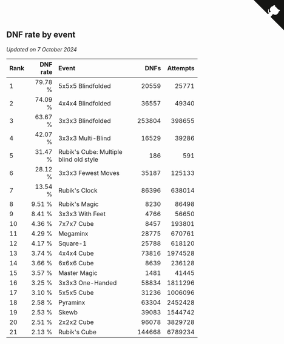 ## DNF rate by event

*Updated on  7 October 2024*

| Rank | DNF rate | Event | DNFs | Attempts |
| :--- | ---: | :--- | ---: | ---: |
| 1 | 79.78 % | 5x5x5 Blindfolded | 20559 | 25771 |
| 2 | 74.09 % | 4x4x4 Blindfolded | 36557 | 49340 |
| 3 | 63.67 % | 3x3x3 Blindfolded | 253804 | 398655 |
| 4 | 42.07 % | 3x3x3 Multi-Blind | 16529 | 39286 |
| 5 | 31.47 % | Rubik's Cube: Multiple blind old style | 186 | 591 |
| 6 | 28.12 % | 3x3x3 Fewest Moves | 35187 | 125133 |
| 7 | 13.54 % | Rubik's Clock | 86396 | 638014 |
| 8 | 9.51 % | Rubik's Magic | 8230 | 86498 |
| 9 | 8.41 % | 3x3x3 With Feet | 4766 | 56650 |
| 10 | 4.36 % | 7x7x7 Cube | 8457 | 193801 |
| 11 | 4.29 % | Megaminx | 28775 | 670761 |
| 12 | 4.17 % | Square-1 | 25788 | 618120 |
| 13 | 3.74 % | 4x4x4 Cube | 73816 | 1974528 |
| 14 | 3.66 % | 6x6x6 Cube | 8639 | 236128 |
| 15 | 3.57 % | Master Magic | 1481 | 41445 |
| 16 | 3.25 % | 3x3x3 One-Handed | 58834 | 1811296 |
| 17 | 3.10 % | 5x5x5 Cube | 31236 | 1006096 |
| 18 | 2.58 % | Pyraminx | 63304 | 2452428 |
| 19 | 2.53 % | Skewb | 39083 | 1544742 |
| 20 | 2.51 % | 2x2x2 Cube | 96078 | 3829728 |
| 21 | 2.13 % | Rubik's Cube | 144668 | 6789234 |


<a href="https://github.com/JustinTimeCuber/wca_statistics" class="github-corner" aria-label="View source on Github"><svg width="80" height="80" viewBox="0 0 250 250" style="fill:#151513; color:#fff; position: absolute; top: 0; border: 0; right: 0;" aria-hidden="true"><path d="M0,0 L115,115 L130,115 L142,142 L250,250 L250,0 Z"></path><path d="M128.3,109.0 C113.8,99.7 119.0,89.6 119.0,89.6 C122.0,82.7 120.5,78.6 120.5,78.6 C119.2,72.0 123.4,76.3 123.4,76.3 C127.3,80.9 125.5,87.3 125.5,87.3 C122.9,97.6 130.6,101.9 134.4,103.2" fill="currentColor" style="transform-origin: 130px 106px;" class="octo-arm"></path><path d="M115.0,115.0 C114.9,115.1 118.7,116.5 119.8,115.4 L133.7,101.6 C136.9,99.2 139.9,98.4 142.2,98.6 C133.8,88.0 127.5,74.4 143.8,58.0 C148.5,53.4 154.0,51.2 159.7,51.0 C160.3,49.4 163.2,43.6 171.4,40.1 C171.4,40.1 176.1,42.5 178.8,56.2 C183.1,58.6 187.2,61.8 190.9,65.4 C194.5,69.0 197.7,73.2 200.1,77.6 C213.8,80.2 216.3,84.9 216.3,84.9 C212.7,93.1 206.9,96.0 205.4,96.6 C205.1,102.4 203.0,107.8 198.3,112.5 C181.9,128.9 168.3,122.5 157.7,114.1 C157.9,116.9 156.7,120.9 152.7,124.9 L141.0,136.5 C139.8,137.7 141.6,141.9 141.8,141.8 Z" fill="currentColor" class="octo-body"></path></svg></a><style>.github-corner:hover .octo-arm{animation:octocat-wave 560ms ease-in-out}@keyframes octocat-wave{0%,100%{transform:rotate(0)}20%,60%{transform:rotate(-25deg)}40%,80%{transform:rotate(10deg)}}@media (max-width:500px){.github-corner:hover .octo-arm{animation:none}.github-corner .octo-arm{animation:octocat-wave 560ms ease-in-out}}</style>
